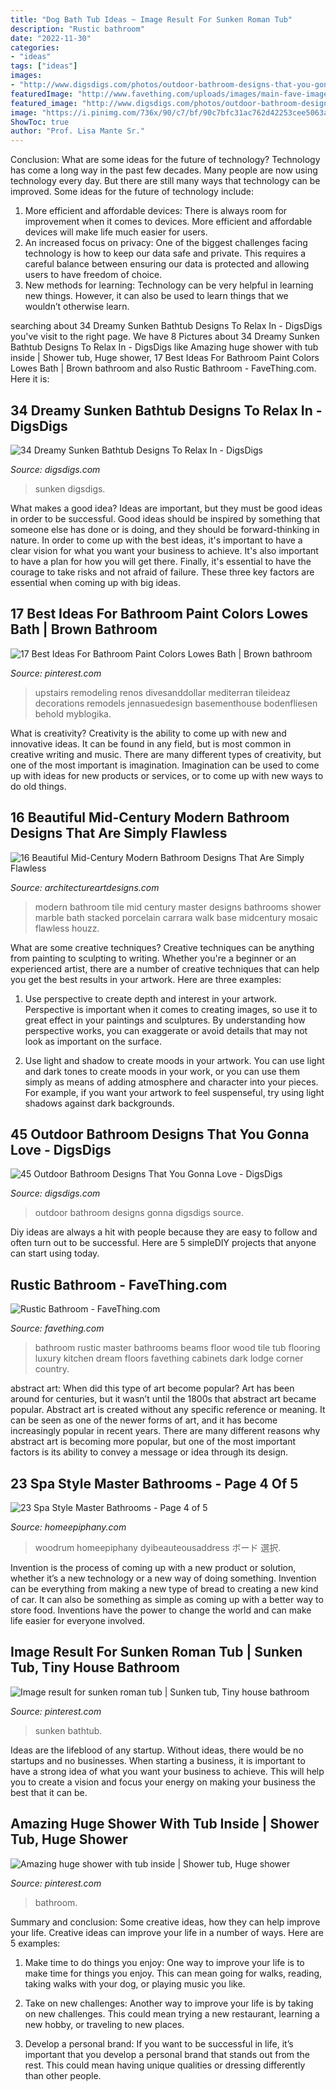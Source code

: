 ```yaml
---
title: "Dog Bath Tub Ideas ~ Image Result For Sunken Roman Tub"
description: "Rustic bathroom"
date: "2022-11-30"
categories:
- "ideas"
tags: ["ideas"]
images:
- "http://www.digsdigs.com/photos/outdoor-bathroom-designs-that-you-gonna-love-30-554x831.jpg"
featuredImage: "http://www.favething.com/uploads/images/main-fave-images/rustic_bathroom_1-1.jpg"
featured_image: "http://www.digsdigs.com/photos/outdoor-bathroom-designs-that-you-gonna-love-30-554x831.jpg"
image: "https://i.pinimg.com/736x/90/c7/bf/90c7bfc31ac762d42253cee5063a8bdf.jpg"
ShowToc: true
author: "Prof. Lisa Mante Sr."
---
```



Conclusion: What are some ideas for the future of technology?
Technology has come a long way in the past few decades. Many people are now using technology every day. But there are still many ways that technology can be improved. Some ideas for the future of technology include: 
1) More efficient and affordable devices: There is always room for improvement when it comes to devices. More efficient and affordable devices will make life much easier for users. 
2) An increased focus on privacy: One of the biggest challenges facing technology is how to keep our data safe and private. This requires a careful balance between ensuring our data is protected and allowing users to have freedom of choice. 
3) New methods for learning: Technology can be very helpful in learning new things. However, it can also be used to learn things that we wouldn’t otherwise learn.

	

		
searching about 34 Dreamy Sunken Bathtub Designs To Relax In - DigsDigs you've visit to the right page. We have 8 Pictures about 34 Dreamy Sunken Bathtub Designs To Relax In - DigsDigs like Amazing huge shower with tub inside | Shower tub, Huge shower, 17 Best Ideas For Bathroom Paint Colors Lowes Bath | Brown bathroom and also Rustic Bathroom - FaveThing.com. Here it is:
		
    
## 34 Dreamy Sunken Bathtub Designs To Relax In - DigsDigs

<img loading=lazy src="https://www.digsdigs.com/photos/dreamy-sunken-bathtubs-to-relax-in-18-554x817.jpg" onerror="this.onerror=null;this.src='https://tse1.mm.bing.net/th?id=OIP.EZPsVR1XOr-Q3y1szelN3wHaK7&amp;pid=15.1';" alt="34 Dreamy Sunken Bathtub Designs To Relax In - DigsDigs">

_Source: digsdigs.com_

>sunken digsdigs. 

	

What makes a good idea?
Ideas are important, but they must be good ideas in order to be successful. Good ideas should be inspired by something that someone else has done or is doing, and they should be forward-thinking in nature. In order to come up with the best ideas, it's important to have a clear vision for what you want your business to achieve. It's also important to have a plan for how you will get there. Finally, it's essential to have the courage to take risks and not afraid of failure. These three key factors are essential when coming up with big ideas.

    
## 17 Best Ideas For Bathroom Paint Colors Lowes Bath | Brown Bathroom

<img loading=lazy src="https://i.pinimg.com/736x/bc/8b/5f/bc8b5f8d3e71a317507d5ecda29fea0e.jpg" onerror="this.onerror=null;this.src='https://tse4.mm.bing.net/th?id=OIP.TC9KpxAloUKJlczRzl-2FAAAAA&amp;pid=15.1';" alt="17 Best Ideas For Bathroom Paint Colors Lowes Bath | Brown bathroom">

_Source: pinterest.com_

>upstairs remodeling renos divesanddollar mediterran tileideaz decorations remodels jennasuedesign basementhouse bodenfliesen behold myblogika. 

	

What is creativity?
Creativity is the ability to come up with new and innovative ideas. It can be found in any field, but is most common in creative writing and music. There are many different types of creativity, but one of the most important is imagination. Imagination can be used to come up with ideas for new products or services, or to come up with new ways to do old things.

    
## 16 Beautiful Mid-Century Modern Bathroom Designs That Are Simply Flawless

<img loading=lazy src="https://www.architectureartdesigns.com/wp-content/uploads/2015/10/16-Beautiful-Mid-Century-Modern-Bathroom-Designs-That-Are-Simply-Flawless-8.jpg" onerror="this.onerror=null;this.src='https://tse2.mm.bing.net/th?id=OIP.Q7MqjAWEkkWD2Ci9C3_VUwHaJ4&amp;pid=15.1';" alt="16 Beautiful Mid-Century Modern Bathroom Designs That Are Simply Flawless">

_Source: architectureartdesigns.com_

>modern bathroom tile mid century master designs bathrooms shower marble bath stacked porcelain carrara walk base midcentury mosaic flawless houzz. 

	

What are some creative techniques?
Creative techniques can be anything from painting to sculpting to writing. Whether you're a beginner or an experienced artist, there are a number of creative techniques that can help you get the best results in your artwork. Here are three examples:
1. Use perspective to create depth and interest in your artwork. Perspective is important when it comes to creating images, so use it to great effect in your paintings and sculptures. By understanding how perspective works, you can exaggerate or avoid details that may not look as important on the surface.

2. Use light and shadow to create moods in your artwork. You can use light and dark tones to create moods in your work, or you can use them simply as means of adding atmosphere and character into your pieces. For example, if you want your artwork to feel suspenseful, try using light shadows against dark backgrounds.

    
## 45 Outdoor Bathroom Designs That You Gonna Love - DigsDigs

<img loading=lazy src="http://www.digsdigs.com/photos/outdoor-bathroom-designs-that-you-gonna-love-30-554x831.jpg" onerror="this.onerror=null;this.src='https://tse2.mm.bing.net/th?id=OIP.kiSjQNBL3E3DPmNLLXkc0QHaLH&amp;pid=15.1';" alt="45 Outdoor Bathroom Designs That You Gonna Love - DigsDigs">

_Source: digsdigs.com_

>outdoor bathroom designs gonna digsdigs source. 

	

Diy ideas are always a hit with people because they are easy to follow and often turn out to be successful. Here are 5 simpleDIY projects that anyone can start using today.

    
## Rustic Bathroom - FaveThing.com

<img loading=lazy src="http://www.favething.com/uploads/images/main-fave-images/rustic_bathroom_1-1.jpg" onerror="this.onerror=null;this.src='https://tse4.mm.bing.net/th?id=OIP.8iLicGrtzj6GRTJhzK1hYQAAAA&amp;pid=15.1';" alt="Rustic Bathroom - FaveThing.com">

_Source: favething.com_

>bathroom rustic master bathrooms beams floor wood tile tub flooring luxury kitchen dream floors favething cabinets dark lodge corner country. 

	

abstract art: When did this type of art become popular?
Art has been around for centuries, but it wasn’t until the 1800s that abstract art became popular. Abstract art is created without any specific reference or meaning. It can be seen as one of the newer forms of art, and it has become increasingly popular in recent years. There are many different reasons why abstract art is becoming more popular, but one of the most important factors is its ability to convey a message or idea through its design.

    
## 23 Spa Style Master Bathrooms - Page 4 Of 5

<img loading=lazy src="https://homeepiphany.com/wp-content/uploads/2015/11/23-Spa-Style-Master-Bathrooms-16.jpg" onerror="this.onerror=null;this.src='https://tse2.mm.bing.net/th?id=OIP.3R54VQtGW3dZMTf2V7WgjAHaJ3&amp;pid=15.1';" alt="23 Spa Style Master Bathrooms - Page 4 of 5">

_Source: homeepiphany.com_

>woodrum homeepiphany dyibeauteousaddress ボード 選択. 

	

Invention is the process of coming up with a new product or solution, whether it’s a new technology or a new way of doing something. Invention can be everything from making a new type of bread to creating a new kind of car. It can also be something as simple as coming up with a better way to store food. Inventions have the power to change the world and can make life easier for everyone involved.

    
## Image Result For Sunken Roman Tub | Sunken Tub, Tiny House Bathroom

<img loading=lazy src="https://i.pinimg.com/736x/90/c7/bf/90c7bfc31ac762d42253cee5063a8bdf.jpg" onerror="this.onerror=null;this.src='https://tse3.mm.bing.net/th?id=OIP.9A0wTTTszBUIEKievlCFCgHaLH&amp;pid=15.1';" alt="Image result for sunken roman tub | Sunken tub, Tiny house bathroom">

_Source: pinterest.com_

>sunken bathtub. 

	

Ideas are the lifeblood of any startup. Without ideas, there would be no startups and no businesses. When starting a business, it is important to have a strong idea of what you want your business to achieve. This will help you to create a vision and focus your energy on making your business the best that it can be.

    
## Amazing Huge Shower With Tub Inside | Shower Tub, Huge Shower

<img loading=lazy src="https://i.pinimg.com/736x/8c/84/d1/8c84d1ded51862d9aa48630b1c193eee--huge-shower-tubs.jpg" onerror="this.onerror=null;this.src='https://tse2.mm.bing.net/th?id=OIP.9EuYHc5DyMUKal9iSE97_wDhEs&amp;pid=15.1';" alt="Amazing huge shower with tub inside | Shower tub, Huge shower">

_Source: pinterest.com_

>bathroom. 

	

Summary and conclusion: Some creative ideas, how they can help improve your life.
Creative ideas can improve your life in a number of ways. Here are 5 examples:
1. Make time to do things you enjoy: One way to improve your life is to make time for things you enjoy. This can mean going for walks, reading, taking walks with your dog, or playing music you like.

2. Take on new challenges: Another way to improve your life is by taking on new challenges. This could mean trying a new restaurant, learning a new hobby, or traveling to new places.

3. Develop a personal brand: If you want to be successful in life, it’s important that you develop a personal brand that stands out from the rest. This could mean having unique qualities or dressing differently than other people.


